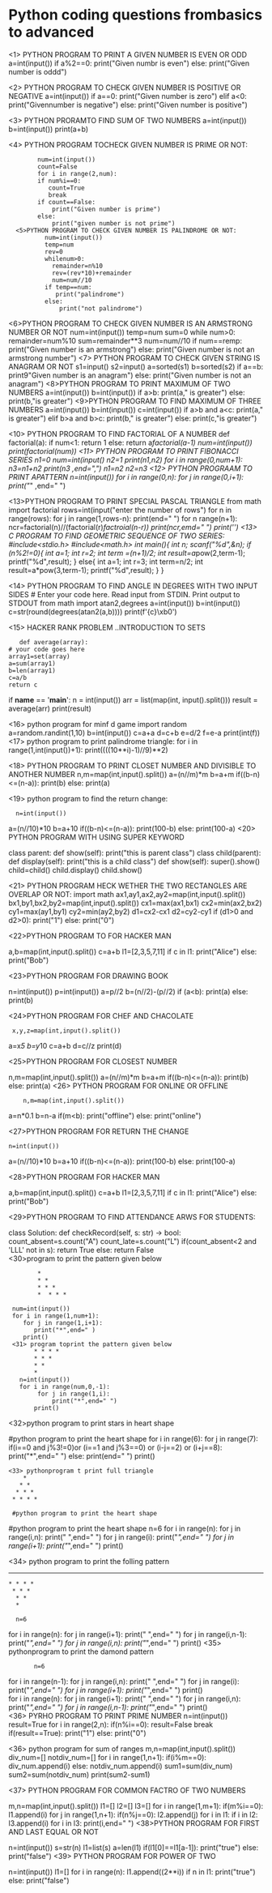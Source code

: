 # Python coding questions frombasics to advanced
<1> PYTHON PROGRAM TO PRINT A GIVEN NUMBER IS EVEN OR ODD
            a=int(input())
            if a%2==0:
               print("Given numbr is even")
            else:
                print("Given number is oddd")

 <2> PYTHON PROGRAM TO CHECK GIVEN NUMBER IS POSITIVE OR NEGATIVE
          a=int(input())
           if a==0:
              print("Given number is zero")
           elif a<0:
               print("Givennumber is negative")
           else:
               print("Given number is positive")

   <3> PYTHON PRORAMTO FIND SUM OF TWO NUMBERS
           a=int(input())
           b=int(input())
           print(a+b)

   <4> PYTHON  PROGRAM TOCHECK GIVEN NUMBER IS PRIME OR NOT:

            num=int(input())
            count=False
            for i in range(2,num):
            if num%i==0:
               count=True
               break
            if count==False:
                print("Given number is prime")
            else:
                print("given number is not prime")
      <5>PYTHON PROGRAM TO CHECK GIVEN NUMBER IS PALINDROME OR NOT:
              num=int(input())
              temp=num
              rev=0
              whilenum>0:
                remainder=n%10
                rev=(rev*10)+remainder
                num=num//10
              if temp==num:
                 print("palindrome")
              else:
                  print("not palindrome")
<6>PYTHON PROGRAM TO CHECK GIVEN NUMBER IS AN ARMSTRONG NUMBER OR NOT
            num=int(input())
             temp=num
             sum=0
             while num>0:
                 remainder=num%10
                 sum=remainder**3
                 num=num//10
             if num==remp:
                 print("Given number is an armstrong")
             else:
             print("Given number is not an armstrong number")
<7>  PYTHON PROGRAM TO CHECK GIVEN STRING IS ANAGRAM OR NOT
             s1=input()
             s2=input()
             a=sorted(s1)
             b=sorted(s2)
             if a==b:
                print9"Given number is an anagram")
             else:
             print("Given number is not an anagram")
<8>PYTHON PROGRAM TO PRINT MAXIMUM OF TWO NUMBERS
       a=int(input())
       b=int(input())
       if a>b:
         print(a," is greater")
      else:
          print(b,"is greater")
 <9>PYTHON PROGRAM TO FIND MAXIMUM OF THREE NUMBERS
          a=int(input())
          b=int(input())
          c=int(input())
          if a>b and a<c:
              print(a," is greater")
          elif b>a and b>c:
               print(b," is greater")
          else:
          print(c,"is greater")

<10> PYTHON PROGRAM TO FIND FACTORIAL OF A NUMBER
        def factorial(a):
             if num<1:
               return 1
             else:
             return a*factorial(a-1)
        num=int(input())
        print(factorial(num))
<11> PYTHON PROGRAM TO PRINT FIBONACCI SERIES
      n1=0
      num=int(input()
      n2=1
      print(n1,n2)
      for i in range(0,num+1):
           n3=n1+n2
           print(n3 ,end=",")
           n1=n2
           n2=n3
<12>   PYTHON PROGRAAM TO PRINT  APATTERN
       n=int(input())
       for i in range(0,n):
           for j in range(0,i+1):
                print("*" ,end=" ")
      
<13>PYTHON PROGRAM TO PRINT SPECIAL PASCAL TRIANGLE
from math import factorial
rows=int(input("enter the number of rows")
 for n in range(rows):
    for j in range(1,rows-n):
        print(end=" ")
    for n range(n+1):
        ncr=factorial(n)//(factorial(r)*factroial(n-r))
        print(ncr,emd=" ")
    print('')
<13> C PROGRAM TO FIND GEOMETRIC SEQUENCE OF TWO SERIES:
           #include<stdio.h>
#include<math.h>
int main(){
    int n;
    scanf("%d",&n);
    if (n%2!=0){
        int a=1;
        int r=2;
        int term =(n+1)/2;
        int result=a*pow(2,term-1);
        printf("%d",result);
    }
    else{
        int a=1;
        int r=3;
        int term=n/2;
        int result=a*pow(3,term-1);
        printf("%d",result);
    }
}

<14> PYTHON PROGRAM TO FIND ANGLE IN DEGREES WITH TWO INPUT SIDES
    # Enter your code here. Read input from STDIN. Print output to STDOUT
from math import atan2,degrees
a=int(input())
b=int(input())
c=str(round(degrees(atan2(a,b))))
print(f'{c}\xb0')

<15> HACKER RANK PROBLEM ..INTRODUCTION TO SETS

       def average(array):
    # your code goes here
    array1=set(array)
    a=sum(array1)
    b=len(array1)
    c=a/b 
    return c
if __name__ == '__main__':
    n = int(input())
    arr = list(map(int, input().split()))
    result = average(arr)
    print(result)

<16> python program for minf d game
    import random
a=random.randint(1,10)
b=int(input())
c=a+a
d=c+b
e=d/2
f=e-a
print(int(f))
<17> python program to print palindrome triangle:
for i in range(1,int(input())+1): 
    print((((10**i)-1)//9)**2)
    
<18> PYTHON PROGRAM TO PRINT CLOSET NUMBER AND DIVISIBLE TO ANOTHER NUMBER
      n,m=map(int,input().split())
a=(n//m)*m
b=a+m
if((b-n)<=(n-a)):
    print(b)
else:
    print(a)
    
<19> python program to find the return change:

      n=int(input())
a=(n//10)*10
b=a+10
if((b-n)<=(n-a)):
    print(100-b)
else:
    print(100-a)
   <20> PYTHON PROGRAM WITH USING SUPER KEYWORD

   class parent:
    def show(self):
        print("this is parent class")
class child(parent):
    def display(self):
        print("this is a child class")
    def show(self):
        super().show()
child=child()
child.display()
child.show()

<21> PYTHON PROGRAM HECK WETHER THE TWO RECTANGLES ARE OVERLAP OR NOT:
     import math
ax1,ay1,ax2,ay2=map(int,input().split())
bx1,by1,bx2,by2=map(int,input().split())
cx1=max(ax1,bx1)
cx2=min(ax2,bx2)
cy1=max(ay1,by1)
cy2=min(ay2,by2)
d1=cx2-cx1
d2=cy2-cy1
if (d1>0 and d2>0):
    print("1")
else:
    print("0")

<22>PYTHON PROGRAM TO FOR HACKER MAN 

  a,b=map(int,input().split())
c=a+b
l1=[2,3,5,7,11]
if c in l1:
    print("Alice")
else:
    print("Bob")

 <23>PYTHON PROGRAM FOR DRAWING BOOK

  n=int(input())
p=int(input())
a=p//2
b=(n//2)-(p//2)
if (a<b):
    print(a)
else:
    print(b)

   <24>PYTHON PROGRAM FOR CHEF AND CHACOLATE

     x,y,z=map(int,input().split())
a=x*5
b=y*10
c=a+b
d=c//z
print(d)

<25>PYTHON PROGRAM FOR CLOSEST NUMBER

  n,m=map(int,input().split())
a=(n//m)*m
b=a+m
if((b-n)<=(n-a)):
    print(b)
else:
    print(a)
    <26> PYTHON PROGRAM FOR ONLINE OR OFFLINE

        n,m=map(int,input().split())
a=n*0.1
b=n-a
if(m<b):
    print("offline")
else:
    print("online")

   <27>PYTHON PROGRAM FOR RETURN THE CHANGE

    n=int(input())
a=(n//10)*10
b=a+10
if((b-n)<=(n-a)):
    print(100-b)
else:
    print(100-a)

<28>PYTHON PROGRAM FOR HACKER MAN

 a,b=map(int,input().split())
c=a+b
l1=[2,3,5,7,11]
if c in l1:
    print("Alice")
else:
    print("Bob")

  <29>PYTHON PROGRAM TO FIND ATTENDANCE ARWS FOR STUDENTS:
  
class Solution:
    def checkRecord(self, s: str) -> bool:
        count_absent=s.count("A")
        count_late=s.count("L")
        if(count_absent<2 and 'LLL' not in s):
            return True
        else:
            return False    
      <30>program to print the pattern given below
      
            *
            * *
            * * *
            *  * * *

     num=int(input())
     for i in range(1,num+1):
        for j in range(1,i+1):
           print("*",end=" )
        print()
     <31> program toprint the pattern given below
           * * * *
           * * *
           * *
           *
       n=int(input())
       for i in range(num,0,-1):
            for j in range(1,i):
                print("*",end=" ")
           print() 
           
<32>python program to print stars in heart shape

#python program to print the heart shape 
for i in range(6):
    for j in range(7):
        if(i==0 and j%3!=0)or (i==1 and j%3==0) or (i-j==2) or (i+j==8):
            print("*",end=" ")
        else:
            print(end=" ")
    print()        

    <33> pythonprogram t print full triangle
        *
       * *
      * * * 
     * * * * 

     #python program to print the heart shape 
#python program to print the heart shape 
 n=6
for i in range(n):
    for j in range(i,n):
        print(" ",end=" ")
    for j in range(i):
        print("*",end=" ")
    for j in range(i+1):
        print("*",end=" ")
    print()       
    
<34> python program to print the folling pattern 

   * * * * * * 
    * * * *
     * * * 
      * *
      *

      n=6
for i in range(n):
    for j in  range(i+1):
        print(" ",end=" ")
    for j in range(i,n-1):
        print("*",end=" ")
    for j in range(i,n):
        print("*",end=" ")
    print()
        <35> pythonprogram to print the damond pattern

           n=6
for i in range(n-1):
    for j in range(i,n):
        print(" ",end=" ")
    for j in range(i):
        print("*",end=" ")
    for j in range(i+1):
        print("*",end=" ")
    print()    
for i in range(n):
    for j in range(i+1):
        print(" ",end=" ")
    for j in range(i,n):
        print("*",end=" ")
    for j in range(i,n-1):
        print("*",end=" ")
    print()    
    <36> PYRHO PROGRAM TO PRINT PRIME NUMBER
    n=int(input())
result=True
for i in range(2,n):
    if(n%i==0):
        result=False
        break
if(result==True):
    print("1")
else:
    print("0")

<36> python program for sum of ranges
m,n=map(int,input().split())
div_num=[]
notdiv_num=[]
for i in range(1,n+1):
    if(i%m==0):
        div_num.append(i)
    else:
        notdiv_num.append(i)
sum1=sum(div_num)
sum2=sum(notdiv_num)
print(sum2-sum1)

<37> PYTHON PROGRAM FOR COMMON FACTRO OF TWO NUMBERS

m,n=map(int,input().split())
l1=[]
l2=[]
l3=[]
for i in range(1,m+1):
    if(m%i==0):
        l1.append(i)
for j in range(1,n+1):
    if(n%j==0):
        l2.append(j)
for i in l1:
    if i in l2:
        l3.append(i)
for i in l3:
    print(i,end=" ")
 <38>PYTHON PROGRAM FOR FIRST AND LAST EQUAL OR NOT

 n=int(input())
s=str(n)
l1=list(s)
a=len(l1)
if(l1[0]==l1[a-1]):
    print("true")
else:
    print("false")
<39> PYTHON PROGRAM FOR POWER OF TWO

n=int(input())
l1=[]
for i in range(n):
    l1.append((2**i))
if n in l1:
    print("true")
else:
    print("false")
